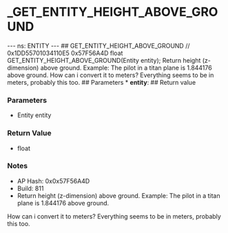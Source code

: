 # _GET_ENTITY_HEIGHT_ABOVE_GROUND

--- ns: ENTITY --- ## GET_ENTITY_HEIGHT_ABOVE_GROUND  // 0x1DD55701034110E5 0x57F56A4D float GET_ENTITY_HEIGHT_ABOVE_GROUND(Entity entity);  Return height (z-dimension) above ground. Example: The pilot in a titan plane is 1.844176 above ground. How can i convert it to meters? Everything seems to be in meters, probably this too.  ## Parameters * **entity**:  ## Return value

### Parameters
* Entity entity

### Return Value
* float

### Notes
* AP Hash: 0x0x57F56A4D
* Build: 811
* Return height (z-dimension) above ground. 
Example: The pilot in a titan plane is 1.844176 above ground.

How can i convert it to meters?
Everything seems to be in meters, probably this too.

